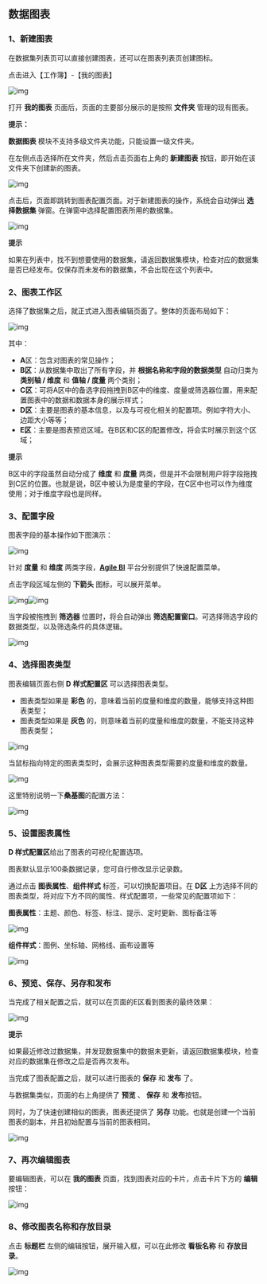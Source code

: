 ## 数据图表

### 1、新建图表

在数据集列表页可以直接创建图表，还可以在图表列表页创建图标。

点击进入【工作簿】-【我的图表】

![img](../../../../image/IoT/IoT-Data-Analysis-Service/Data-Diagram-Create-Table-1.png)

打开 **我的图表** 页面后，页面的主要部分展示的是按照 **文件夹** 管理的现有图表。

**提示：**

**数据图表** 模块不支持多级文件夹功能，只能设置一级文件夹。

在左侧点击选择所在文件夹，然后点击页面右上角的 **新建图表** 按钮，即开始在该文件夹下创建新的图表。

![img](../../../../image/IoT/IoT-Data-Analysis-Service/Data-Diagram-Create-Table-2.png)

点击后，页面即跳转到图表配置页面。对于新建图表的操作，系统会自动弹出 **选择数据集** 弹窗。在弹窗中选择配置图表所用的数据集。

![img](../../../../image/IoT/IoT-Data-Analysis-Service/Data-Diagram-Create-Table-3.png)

 **提示**

如果在列表中，找不到想要使用的数据集，请返回数据集模块，检查对应的数据集是否已经发布。仅保存而未发布的数据集，不会出现在这个列表中。

 

### 2、图表工作区

选择了数据集之后，就正式进入图表编辑页面了。整体的页面布局如下：

![img](../../../../image/IoT/IoT-Data-Analysis-Service/Data-Diagram-WorkSpace.png)

其中：

- **A**区：包含对图表的常见操作；
- **B区**：从数据集中取出了所有字段，并 **根据名称和字段的数据类型** 自动归类为 **类别轴 / 维度** 和 **值轴 / 度量** 两个类别；
- **C区**：可将A区中的备选字段拖拽到B区中的维度、度量或筛选器位置，用来配置图表中的数据和数据本身的展示样式；
- **D区**：主要是图表的基本信息，以及与可视化相关的配置项。例如字符大小、边距大小等等；
- **E区**：主要是图表预览区域。在B区和C区的配置修改，将会实时展示到这个区域；

**提示**

B区中的字段虽然自动分成了 **维度** 和 **度量** 两类，但是并不会限制用户将字段拖拽到C区的位置。也就是说，B区中被认为是度量的字段，在C区中也可以作为维度使用；对于维度字段也是同样。

 

### 3、配置字段

图表字段的基本操作如下图演示：

![img](../../../../image/IoT/IoT-Data-Analysis-Service/Data-Diagram-Configuration-Field-1.gif)

针对 **度量** 和 **维度** 两类字段，[**Agile BI**](http://bi.jd.com/main?a=2) 平台分别提供了快速配置菜单。

点击字段区域左侧的 **下箭头** 图标，可以展开菜单。

![img](../../../../image/IoT/IoT-Data-Analysis-Service/Data-Diagram-Configuration-Field-2.png)![img](../../../../image/IoT/IoT-Data-Analysis-Service/Data-Diagram-Configuration-Field-3.png)

 

当字段被拖拽到 **筛选器** 位置时，将会自动弹出 **筛选配置窗口**。可选择筛选字段的数据类型，以及筛选条件的具体逻辑。

![img](../../../../image/IoT/IoT-Data-Analysis-Service/Data-Diagram-Configuration-Field-4.gif)

 

### 4、选择图表类型

图表编辑页面右侧 **D** **样式配置区** 可以选择图表类型。

- 图表类型如果是 **彩色** 的，意味着当前的度量和维度的数量，能够支持这种图表类型；
- 图表类型如果是 **灰色** 的，则意味着当前的度量和维度的数量，不能支持这种图表类型；

![img](../../../../image/IoT/IoT-Data-Analysis-Service/Data-Diagram-Select-Table-1.gif)

当鼠标指向特定的图表类型时，会展示这种图表类型需要的度量和维度的数量。

![img](../../../../image/IoT/IoT-Data-Analysis-Service/Data-Diagram-Select-Table-2.png)

这里特别说明一下**桑基图**的配置方法：

![img](../../../../image/IoT/IoT-Data-Analysis-Service/Data-Diagram-Select-Table-3.png)

 

### 5、设置图表属性

**D 样式配置区**给出了图表的可视化配置选项。

图表默认显示100条数据记录，您可自行修改显示记录数。

通过点击 **图表属性**、**组件样式** 标签，可以切换配置项目。在 **D区** 上方选择不同的图表类型，将对应下方不同的属性、样式配置项，一些常见的配置项如下：

**图表属性**：主题、颜色、标签、标注、提示、定时更新、图标备注等

![img](../../../../image/IoT/IoT-Data-Analysis-Service/Data-Diagram-Configuration-Properties-1.png)

**组件样式**：图例、坐标轴、网格线、画布设置等

![img](../../../../image/IoT/IoT-Data-Analysis-Service/Data-Diagram-Configuration-Properties-2.png)

 

### 6、预览、保存、另存和发布

当完成了相关配置之后，就可以在页面的E区看到图表的最终效果：

![img](../../../../image/IoT/IoT-Data-Analysis-Service/Data-Diagram-Save-finish-1.png)

 **提示**

如果最近修改过数据集，并发现数据集中的数据未更新，请返回数据集模块，检查对应的数据集在修改之后是否再次发布。

当完成了图表配置之后，就可以进行图表的 **保存** 和 **发布** 了。

与数据集类似，页面的右上角提供了 **预览** 、 **保存** 和 **发布**按钮。

同时，为了快速创建相似的图表，图表还提供了 **另存** 功能。也就是创建一个当前图表的副本，并且初始配置与当前的图表相同。

![img](../../../../image/IoT/IoT-Data-Analysis-Service/Data-Diagram-Save-finish-2.png)

 

### 7、再次编辑图表

要编辑图表，可以在 **我的图表** 页面，找到图表对应的卡片，点击卡片下方的 **编辑** 按钮：

![img](../../../../image/IoT/IoT-Data-Analysis-Service/Data-Diagram-ToUpdate.png)

 

### 8、修改图表名称和存放目录

点击 **标题栏** 左侧的编辑按钮，展开输入框，可以在此修改 **看板名称** 和 **存放目录**。

![img](../../../../image/IoT/IoT-Data-Analysis-Service/Data-Diagram-ReTableName.png)